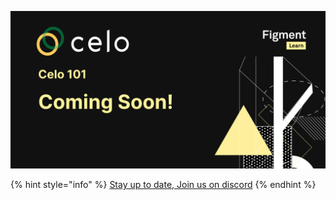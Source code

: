 
![](../../.gitbook/assets/zzzcelo.jpg)

{% hint style="info" %}
[Stay up to date, Join us on discord](https://discord.gg/fszyM7K)
{% endhint %}

